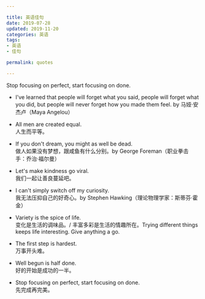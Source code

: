 ```yaml
---

title: 英语佳句  
date: 2019-07-28  
updated: 2019-11-20    
categories: 英语  
tags:
- 英语
- 佳句

permalink: quotes

---
```


Stop focusing on perfect, start focusing on done.

<!-- more -->

  
- I've learned that people will forget what you said, people will forget what you did, but people will never forget how you made them feel.  by 马娅·安杰卢（Maya Angelou）

- All men are created equal.  
  人生而平等。

- If you don't dream, you might as well be dead.  
 做人如果没有梦想，跟咸鱼有什么分别。by George Foreman（职业拳击手：乔治·福尔曼）

- Let's make kindness go viral.  
  我们一起让善良蔓延吧。


- I can't simply switch off my curiosity.   
  我无法压抑自己的好奇心。by Stephen Hawking（理论物理学家：斯蒂芬·霍金）


- Variety is the spice of life.  
  变化是生活的调味品。/ 丰富多彩是生活的情趣所在。Trying different things keeps life interesting. Give anything a go.

- The first step is hardest.   
  万事开头难。

- Well begun is half done.  
  好的开始是成功的一半。

- Stop focusing on perfect, start focusing on done.  
  先完成再完美。
